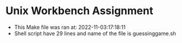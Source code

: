 # Unix Workbench Assignment
* This Make file was ran at: 2022-11-03:17:18:11
* Shell script have 29 lines and name of the file is guessinggame.sh
